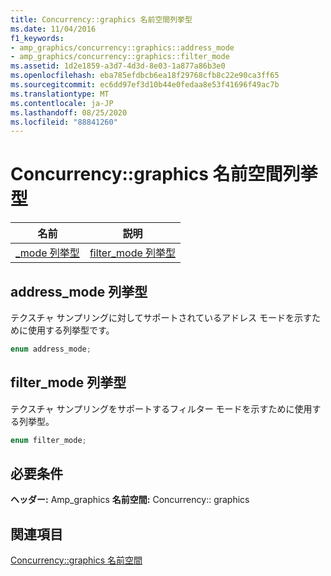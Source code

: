 ```yaml
---
title: Concurrency::graphics 名前空間列挙型
ms.date: 11/04/2016
f1_keywords:
- amp_graphics/concurrency::graphics::address_mode
- amp_graphics/concurrency::graphics::filter_mode
ms.assetid: 1d2e1859-a3d7-4d3d-8e03-1a877a86b3e0
ms.openlocfilehash: eba785efdbcb6ea18f29768cfb8c22e90ca3ff65
ms.sourcegitcommit: ec6dd97ef3d10b44e0fedaa8e53f41696f49ac7b
ms.translationtype: MT
ms.contentlocale: ja-JP
ms.lasthandoff: 08/25/2020
ms.locfileid: "88841260"
---
```

# <a name="concurrencygraphics-namespace-enums"></a>Concurrency::graphics 名前空間列挙型

|名前|説明|
|-|-|
|[_mode 列挙型](#address_mode)|[filter_mode 列挙型](#filter_mode)|

## <a name="address_mode-enumeration"></a><a name="address_mode"></a> address_mode 列挙型

テクスチャ サンプリングに対してサポートされているアドレス モードを示すために使用する列挙型です。

```cpp
enum address_mode;
```

## <a name="filter_mode-enumeration"></a><a name="filter_mode"></a> filter_mode 列挙型

テクスチャ サンプリングをサポートするフィルター モードを示すために使用する列挙型。

```cpp
enum filter_mode;
```

## <a name="requirements"></a>必要条件

**ヘッダー:** Amp_graphics **名前空間:** Concurrency:: graphics

## <a name="see-also"></a>関連項目

[Concurrency::graphics 名前空間](concurrency-graphics-namespace.md)
